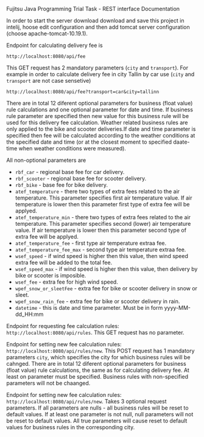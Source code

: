 Fujitsu Java Programming Trial Task - REST interface Documentation

In order to start the server download download and save this project in intelij,
hoose edit configuration and then add tomcat server configuration (choose apache-tomcat-10.19.1).

Endpoint for calculating delivery fee is

```
http://localhost:8080/api/fee
```

This GET request has 2 mandatory parameters (`city` and  `transport`). For example in order to calculate delivery fee in city Tallin by car use (`city` and  `transport` are not case sensetive)

 ```
 http://localhost:8080/api/fee?transport=car&city=tallinn
 ```

 There are in total 12 diferent optional parameters for business (float value) rule calculations and one optional parameter for date and time. If business rule
 parameter are specified then new value for this business rule will be used for this delivery fee calculation. Weather related business rules are only applied 
 to the bike and scooter deliveries.If date and time parameter is specified then fee will be calculated according to the weather conditions at the specified date
 and time (or at the closest moment to specified daate-time when weather conditions were measured). 

 All non-optional parameters are

 * `rbf_car` -  regional base fee for car delivery.
 * `rbf_scooter` - regional base fee for scooter delivery.
 * `rbf_bike` - base fee for bike delivery.
 * `atef_temperature` - there two types of extra fees related to the air temperature. This parameter specifies first air temperature value. If air
  temperature is lower then this parameter first type of extra fee will be applyed.
 * `atef_temperature_min` - there two types of extra fees related to the air temperature. This parameter specifies second (lower) air temperature value. If air
  temperature is lower then this parameter second type of extra fee will be applyed.
 * `atef_temperature_fee` - first type air temperature extraa fee.
 * `atef_temperature_fee_max` - second type air temperature extraa fee.
 * `wsef_speed` - if wind speed is higher then this value, then wind speed extra fee will be added to the total fee.
 * `wsef_speed_max` - if wind speed is higher then this value, then delivery by bike or scooter is imposible.
 * `wsef_fee` - extra fee for high wind speed.
 * `wpef_snow_or_sleetFee` - extra fee for bike or scooter delivery in snow or sleet.
 * `wpef_snow_rain_fee` - extra fee for bike or scooter delivery in rain.
 * `datetime` - this is date and time parameter. Must be in form yyyy-MM-dd_HH:mm

Endpoint for requesting fee calculation rules: `http://localhost:8080/api/rules`. This GET request has no parameter.

Endpoint for setting new fee calculation rules: `http://localhost:8080/api/rules/new`. This POST request has 1 mandatory parameters `city`, which specifies the 
city for which business rules will be cahnged. There are in total 12 diferent optional parameters for business (float value) rule calculations, the same as for 
calculating delivery fee. At least on parameter must be specified. Business rules with non-specified parameters will not be chaanged.




Endpoint for setting new fee calculation rules: `http://localhost:8080/api/rules/new`. Takes 3 optional request parameters. If all parameters are nulls - all business 
rules will be reset to default values. If at least one parameter is not null, null parameters will not be reset to default values. All true parameters will cause reset
to default values for business rules in the corresponding city.







